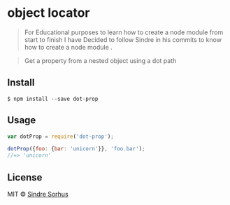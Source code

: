# object locator 
 > For Educational purposes to learn how to create a node module from start to finish I have  Decided to follow Sindre in his commits to know how to create a node module .
 
 > Get a property from a nested object using a dot path
 
 
 ## Install
 
 ```
 $ npm install --save dot-prop
 ```
 
 
 ## Usage
 
 ```js
 var dotProp = require('dot-prop');
 
 dotProp({foo: {bar: 'unicorn'}}, 'foo.bar');
 //=> 'unicorn'
 ```
 
 
 ## License
 
 MIT © [Sindre Sorhus](http://sindresorhus.com)